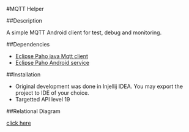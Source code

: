 #MQTT Helper

##Description

A simple MQTT Android client for test, debug and monitoring.

##Dependencies

- [Eclipse Paho java Mqtt client](http://www.eclipse.org/paho/clients/java/)
- [Eclipse Paho Android service](http://www.eclipse.org/paho/clients/android/)

##Installation

 - Original development was done in Injellij IDEA. You may export the project to IDE of your choice.
 - Targetted API level 19

 ##Relational Diagram

 [click here](http://www.slideshare.net/AllanMarube/mqtthelperdiagram)
